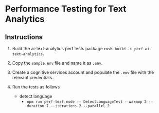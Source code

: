 # Performance Testing for Text Analytics

## Instructions

1. Build the ai-text-analytics perf tests package `rush build -t perf-ai-text-analytics`.
2. Copy the `sample.env` file and name it as `.env`.
3. Create a cognitive services account and populate the `.env` file with the relevant credentials.
4. Run the tests as follows

   - detect language
     - `npm run perf-test:node -- DetectLanguageTest --warmup 2 --duration 7 --iterations 2 --parallel 2`
